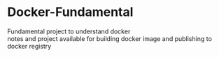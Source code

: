 # Docker-Fundamental
Fundamental project to understand docker 
<br>
notes and project available for building docker image and publishing to docker registry
